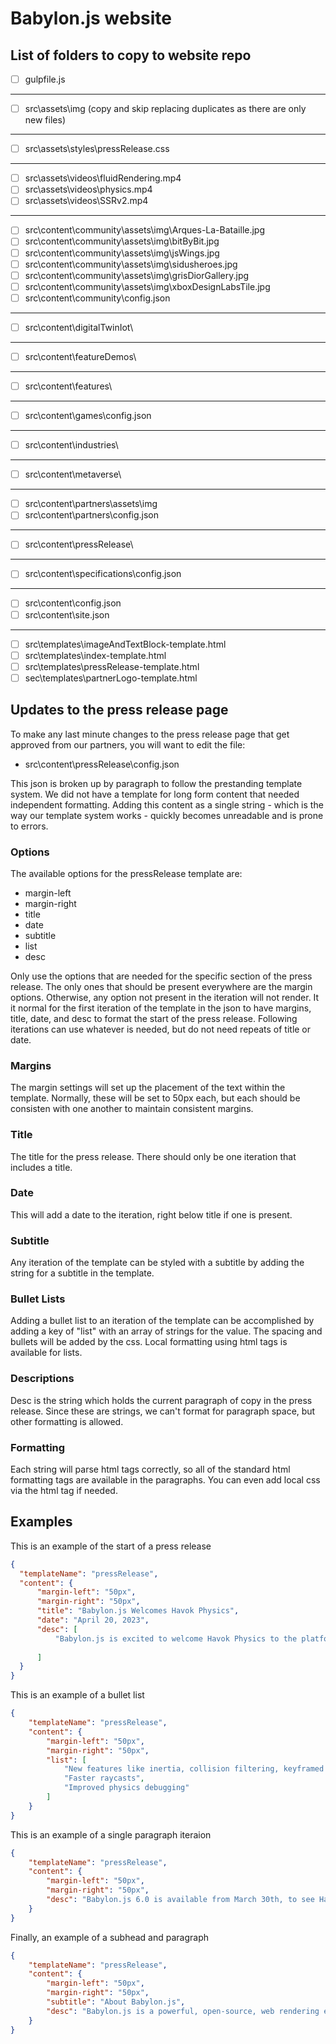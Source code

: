 # Babylon.js website

## List of folders to copy to website repo

- [ ] gulpfile.js
---
- [ ] src\assets\img (copy and skip replacing duplicates as there are only new files)
---
- [ ] src\assets\styles\pressRelease.css
---
- [ ] src\assets\videos\fluidRendering.mp4
- [ ] src\assets\videos\physics.mp4
- [ ] src\assets\videos\SSRv2.mp4
---
- [ ] src\content\community\assets\img\Arques-La-Bataille.jpg
- [ ] src\content\community\assets\img\bitByBit.jpg
- [ ] src\content\community\assets\img\jsWings.jpg
- [ ] src\content\community\assets\img\sidusheroes.jpg
- [ ] src\content\community\assets\img\grisDiorGallery.jpg
- [ ] src\content\community\assets\img\xboxDesignLabsTile.jpg
- [ ] src\content\community\config.json
---
- [ ] src\content\digitalTwinIot\
---
- [ ] src\content\featureDemos\
---
- [ ] src\content\features\
---
- [ ] src\content\games\config.json
---
- [ ] src\content\industries\
---
- [ ] src\content\metaverse\
---
- [ ] src\content\partners\assets\img 
- [ ] src\content\partners\config.json
---
- [ ] src\content\pressRelease\
---
- [ ] src\content\specifications\config.json
---
- [ ] src\content\config.json
- [ ] src\content\site.json
---
- [ ] src\templates\imageAndTextBlock-template.html
- [ ] src\templates\index-template.html
- [ ] src\templates\pressRelease-template.html
- [ ] sec\templates\partnerLogo-template.html

## Updates to the press release page
To make any last minute changes to the press release page that get approved from our partners, you will want to edit the file:

- src\content\pressRelease\config.json

This json is broken up by paragraph to follow the prestanding template system. We did not have a template for long form content that needed independent formatting. Adding this content as a single string - which is the way our template system works - quickly becomes unreadable and is prone to errors. 

### Options
The available options for the pressRelease template are:
- margin-left
- margin-right
- title
- date
- subtitle
- list
- desc

Only use the options that are needed for the specific section of the press release. The only ones that should be present everywhere are the margin options. Otherwise, any option not present in the iteration will not render. It it normal for the first iteration of the template in the json to have margins, title, date, and desc to format the start of the press release. Following iterations can use whatever is needed, but do not need repeats of title or date.

### Margins
The margin settings will set up the placement of the text within the template. Normally, these will be set to 50px each, but each should be consisten with one another to maintain consistent margins.

### Title
The title for the press release. There should only be one iteration that includes a title.

### Date
This will add a date to the iteration, right below title if one is present.

### Subtitle
Any iteration of the template can be styled with a subtitle by adding the string for a subtitle in the template. 

### Bullet Lists
Adding a bullet list to an iteration of the template can be accomplished by adding a key of "list" with an array of strings for the value. The spacing and bullets will be added by the css. Local formatting using html tags is available for lists.

### Descriptions
Desc is the string which holds the current paragraph of copy in the press release. Since these are strings, we can't format for paragraph space, but other formatting is allowed. 

### Formatting
Each string will parse html tags correctly, so all of the standard html formatting tags are available in the paragraphs. You can even add local css via the html tag if needed.

## Examples

This is an example of the start of a press release
``` json
{
  "templateName": "pressRelease",
  "content": {
      "margin-left": "50px",
      "margin-right": "50px",
      "title": "Babylon.js Welcomes Havok Physics",
      "date": "April 20, 2023",
      "desc": [
          "Babylon.js is excited to welcome Havok Physics to the platform. Havok is an award winning physics engine that sets the standard for AAA games and now their core functionality is available through Babylon.js for free."
              
      ]
  }   
}
```

This is an example of a bullet list
``` json
{
    "templateName": "pressRelease",
    "content": {
        "margin-left": "50px",
        "margin-right": "50px",
        "list": [
            "New features like inertia, collision filtering, keyframed bodies, advanced sleep control, and more",
            "Faster raycasts",
            "Improved physics debugging"
        ]
    }
}
```

This is an example of a single paragraph iteraion

``` json
{
    "templateName": "pressRelease",
    "content": {
        "margin-left": "50px",
        "margin-right": "50px",
        "desc": "Babylon.js 6.0 is available from March 30th, to see Havok Physics in action check out [link to demo video] and to get started visit us at <a href=\"https://www.babylonjs.com\">https://www.babylonjs.com</a>."
    }
}
```

Finally, an example of a subhead and paragraph

``` json
{
    "templateName": "pressRelease",
    "content": {
        "margin-left": "50px",
        "margin-right": "50px",
        "subtitle": "About Babylon.js",
        "desc": "Babylon.js is a powerful, open-source, web rendering engine built to make it as simple as possible for web developers to unlock the power, performance, and rendering capabilities of the GPU onboard every device. Babylon.js works across all browsers and platforms and is completely free."
    }
}
```
